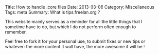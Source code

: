 Title: How to handle .core files
Date: 2013-03-06
Category: Miscellaneous
Tags: meta
Summary: What is tips.freelan.org ?

This website mainly serves as a reminder for all the little things that I sometime have to do, but which I do not perform often enough to remember.

Feel free to fork it for your personal use, to submit fixes or new tips or whatever: the more content it wall have, the more awesome it will be !
